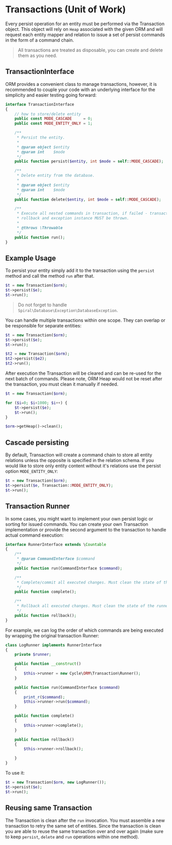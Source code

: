 # Transactions (Unit of Work)
Every persist operation for an entity must be performed via the Transaction object. This object will rely on `Heap` associated with the given ORM
and will request each entity mapper and relation to issue a set of persist commands in the form of a command chain.

> All transactions are treated as disposable, you can create and delete them as you need.

## TransactionInterface
ORM provides a convenient class to manage transactions, however, it is recommended to couple your code with an underlying interface for
the simplicity and easier testing going forward:

```php
interface TransactionInterface
{
    // how to store/delete entity
    public const MODE_CASCADE     = 0;
    public const MODE_ENTITY_ONLY = 1;

    /**
     * Persist the entity.
     *
     * @param object $entity
     * @param int    $mode
     */
    public function persist($entity, int $mode = self::MODE_CASCADE);

    /**
     * Delete entity from the database.
     *
     * @param object $entity
     * @param int    $mode
     */
    public function delete($entity, int $mode = self::MODE_CASCADE);

    /**
     * Execute all nested commands in transaction, if failed - transaction MUST automatically
     * rollback and exception instance MUST be thrown.
     *
     * @throws \Throwable
     */
    public function run();
}
```

## Example Usage
To persist your entity simply add it to the transaction using the `persist` method and call the method `run` after that.

```php
$t = new Transaction($orm);
$t->persist($e);
$t->run();
```

> Do not forget to handle `Spiral\Database\Exception\DatabaseException`.

You can handle multiple transactions within one scope. They can overlap or be responsible for separate entities:

```php
$t = new Transaction($orm);
$t->persist($e);
$t->run();

$t2 = new Transaction($orm);
$t2->persist($e2);
$t2->run();
```

After execution the Transaction will be cleared and can be re-used for the next batch of commands. Please note, ORM Heap would not be reset
after the transaction, you must clean it manually if needed.

```php
$t = new Transaction($orm);

for ($i=0; $i<1000; $i++) {
    $t->persist($e);
    $t->run();
}

$orm->getHeap()->clean();
```

## Cascade persisting
By default, Transaction will create a command chain to store all entity relations unless the opposite is specified in the relation schema.
If you would like to store only entity content without it's relations use the persist option `MODE_ENTITY_ONLY`:

```php
$t = new Transaction($orm);
$t->persist($e, Transaction::MODE_ENTITY_ONLY);
$t->run();
```

## Transaction Runner
In some cases, you might want to implement your own persist logic or sorting for issued commands. You can create your own
Transaction implementation or provide the second argument to the transaction to handle actual command execution:

```php
interface RunnerInterface extends \Countable
{
    /**
     * @param CommandInterface $command
     */
    public function run(CommandInterface $command);

    /**
     * Complete/commit all executed changes. Must clean the state of the runner.
     */
    public function complete();

    /**
     * Rollback all executed changes. Must clean the state of the runner.
     */
    public function rollback();
}
```

For example, we can log the order of which commands are being executed by wrapping the original transaction Runner:

```php
class LogRunner implements RunnerInterface
{
    private $runner;

    public function __construct()
    {
        $this->runner = new Cycle\ORM\Transaction\Runner();
    }

    public function run(CommandInterface $command)
    {
        print_r($command);
        $this->runner->run($command);
    }

    public function complete()
    {
        $this->runner->complete();
    }

    public function rollback()
    {
        $this->runner->rollback();

    }
}
```

To use it:

```php
$t = new Transaction($orm, new LogRunner());
$t->persist($e);
$t->run();
```

## Reusing same Transaction
The Transaction is clean after the `run` invocation. You must assemble a new transaction to retry the same set of entities. Since the transaction is clean you are able to reuse the same transaction over and over again (make sure to keep `persist`, `delete` and `run` operations within one method).
